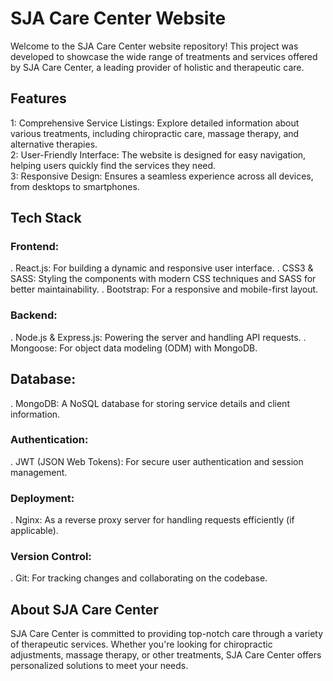 # SJA Care Center Website
Welcome to the SJA Care Center website repository! This project was developed to showcase the wide range of treatments and services offered by SJA Care Center, a leading provider of holistic and therapeutic care.

## Features
1: Comprehensive Service Listings: Explore detailed information about various treatments, including chiropractic care, massage therapy, and alternative therapies.                                 
2: User-Friendly Interface: The website is designed for easy navigation, helping users quickly find the services they need.     
3: Responsive Design: Ensures a seamless experience across all devices, from desktops to smartphones.         

## Tech Stack 

### Frontend:
. React.js: For building a dynamic and responsive user interface.
. CSS3 & SASS: Styling the components with modern CSS techniques and SASS for better maintainability.
. Bootstrap: For a responsive and mobile-first layout.

### Backend:
. Node.js & Express.js: Powering the server and handling API requests.
. Mongoose: For object data modeling (ODM) with MongoDB.

## Database:
. MongoDB: A NoSQL database for storing service details and client information.

### Authentication:
. JWT (JSON Web Tokens): For secure user authentication and session management.

### Deployment:
. Nginx: As a reverse proxy server for handling requests efficiently (if applicable).

### Version Control:
. Git: For tracking changes and collaborating on the codebase.

## About SJA Care Center
SJA Care Center is committed to providing top-notch care through a variety of therapeutic services. Whether you're looking for chiropractic adjustments, massage therapy, or other treatments, SJA Care Center offers personalized solutions to meet your needs.
